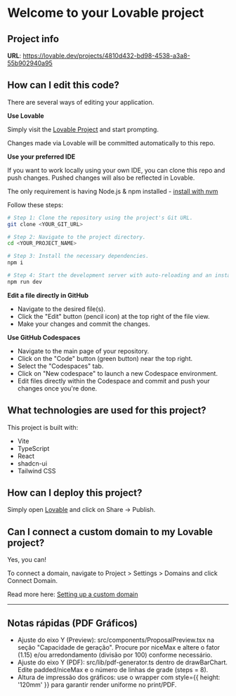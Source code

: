 # Welcome to your Lovable project

## Project info

**URL**: https://lovable.dev/projects/4810d432-bd98-4538-a3a8-55b902940a95

## How can I edit this code?

There are several ways of editing your application.

**Use Lovable**

Simply visit the [Lovable Project](https://lovable.dev/projects/4810d432-bd98-4538-a3a8-55b902940a95) and start prompting.

Changes made via Lovable will be committed automatically to this repo.

**Use your preferred IDE**

If you want to work locally using your own IDE, you can clone this repo and push changes. Pushed changes will also be reflected in Lovable.

The only requirement is having Node.js & npm installed - [install with nvm](https://github.com/nvm-sh/nvm#installing-and-updating)

Follow these steps:

```sh
# Step 1: Clone the repository using the project's Git URL.
git clone <YOUR_GIT_URL>

# Step 2: Navigate to the project directory.
cd <YOUR_PROJECT_NAME>

# Step 3: Install the necessary dependencies.
npm i

# Step 4: Start the development server with auto-reloading and an instant preview.
npm run dev
```

**Edit a file directly in GitHub**

- Navigate to the desired file(s).
- Click the "Edit" button (pencil icon) at the top right of the file view.
- Make your changes and commit the changes.

**Use GitHub Codespaces**

- Navigate to the main page of your repository.
- Click on the "Code" button (green button) near the top right.
- Select the "Codespaces" tab.
- Click on "New codespace" to launch a new Codespace environment.
- Edit files directly within the Codespace and commit and push your changes once you're done.

## What technologies are used for this project?

This project is built with:

- Vite
- TypeScript
- React
- shadcn-ui
- Tailwind CSS

## How can I deploy this project?

Simply open [Lovable](https://lovable.dev/projects/4810d432-bd98-4538-a3a8-55b902940a95) and click on Share -> Publish.

## Can I connect a custom domain to my Lovable project?

Yes, you can!

To connect a domain, navigate to Project > Settings > Domains and click Connect Domain.

Read more here: [Setting up a custom domain](https://docs.lovable.dev/tips-tricks/custom-domain#step-by-step-guide)

---

## Notas rápidas (PDF Gráficos)

- Ajuste do eixo Y (Preview): src/components/ProposalPreview.tsx na seção "Capacidade de geração". Procure por niceMax e altere o fator (1.15) e/ou arredondamento (divisão por 100) conforme necessário.
- Ajuste do eixo Y (PDF): src/lib/pdf-generator.ts dentro de drawBarChart. Edite padded/niceMax e o número de linhas de grade (steps = 8).
- Altura de impressão dos gráficos: use o wrapper com style={{ height: '120mm' }} para garantir render uniforme no print/PDF.

